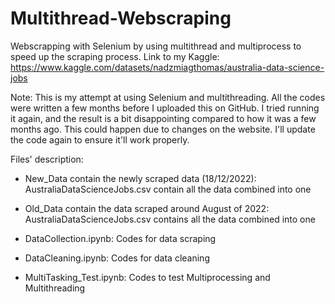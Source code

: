 # Multithread-Webscraping
Webscrapping with Selenium by using multithread and multiprocess to speed up the scraping process. Link to my Kaggle: https://www.kaggle.com/datasets/nadzmiagthomas/australia-data-science-jobs

Note:
This is my attempt at using Selenium and multithreading. All the codes were written a few months before I uploaded this on GitHub. 
I tried running it again, and the result is a bit disappointing compared to how it was a few months ago. This could happen due to changes on the website. I'll update the code again to ensure it'll work properly.

Files' description:
- New_Data contain the newly scraped data (18/12/2022): AustraliaDataScienceJobs.csv contain all the data combined into one

- Old_Data contain the data scraped around August of 2022: AustraliaDataScienceJobs.csv contains all the data combined into one

- DataCollection.ipynb: Codes for data scraping

- DataCleaning.ipynb: Codes for data cleaning

- MultiTasking_Test.ipynb: Codes to test Multiprocessing and Multithreading
